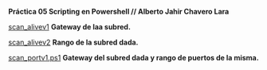 **Práctica 05 Scripting en Powershell // Alberto Jahir Chavero Lara**

[scan_alivev1](./scan_alivev1.ps1) **Gateway de laa subred.**

[scan_alivev2](./scan_alivev2.ps1) **Rango de la subred dada.**

[scan_portv1.ps1](./scan_portv1.ps1) **Gateway del subred dada  y rango de puertos de la misma.**
